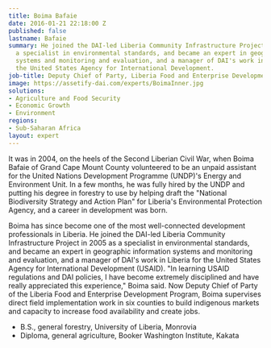 ```yaml
---
title: Boima Bafaie
date: 2016-01-21 22:18:00 Z
published: false
lastname: Bafaie
summary: He joined the DAI-led Liberia Community Infrastructure Project in 2005 as
  a specialist in environmental standards, and became an expert in geographic information
  systems and monitoring and evaluation, and a manager of DAI's work in Liberia for
  the United States Agency for International Development.
job-title: Deputy Chief of Party, Liberia Food and Enterprise Development
image: https://assetify-dai.com/experts/BoimaInner.jpg
solutions:
- Agriculture and Food Security
- Economic Growth
- Environment
regions:
- Sub-Saharan Africa
layout: expert
---
```


It was in 2004, on the heels of the Second Liberian Civil War, when Boima Bafaie of Grand Cape Mount County volunteered to be an unpaid assistant for the United Nations Development Programme (UNDP)'s Energy and Environment Unit. In a few months, he was fully hired by the UNDP and putting his degree in forestry to use by helping draft the "National Biodiversity Strategy and Action Plan" for Liberia's Environmental Protection Agency, and a career in development was born.

Boima has since become one of the most well-connected development professionals in Liberia. He joined the DAI-led Liberia Community Infrastructure Project in 2005 as a specialist in environmental standards, and became an expert in geographic information systems and monitoring and evaluation, and a manager of DAI's work in Liberia for the United States Agency for International Development (USAID). "In learning USAID regulations and DAI policies, I have become extremely disciplined and have really appreciated this experience," Boima said. Now Deputy Chief of Party of the Liberia Food and Enterprise Development Program, Boima supervises direct field implementation work in six counties to build indigenous markets and capacity to increase food availability and create jobs.

* B.S., general forestry, University of Liberia, Monrovia
* Diploma, general agriculture, Booker Washington Institute, Kakata
